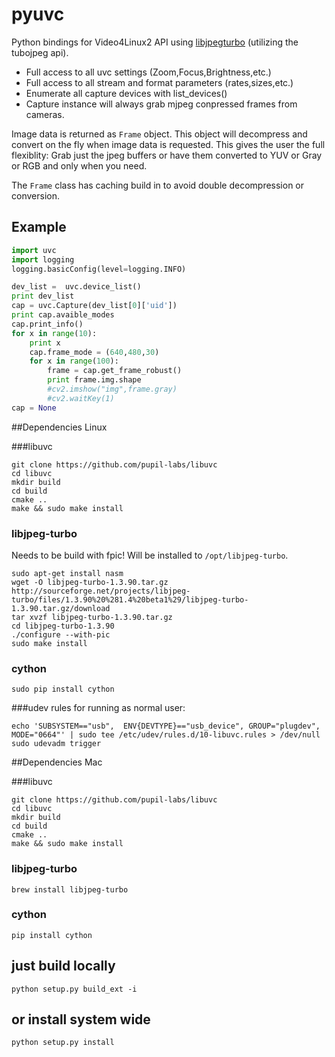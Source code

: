 pyuvc
=======

Python bindings for Video4Linux2 API using [libjpegturbo](http://libjpeg-turbo.virtualgl.org/) (utilizing the tubojpeg api).


* Full access to all uvc settings (Zoom,Focus,Brightness,etc.)
* Full access to all stream and format parameters (rates,sizes,etc.)
* Enumerate all capture devices with list_devices()
* Capture instance will always grab mjpeg conpressed frames from cameras.

Image data is returned as `Frame` object. This object will decompress and convert on the fly when image data is requested.
This gives the user the full flexiblity: Grab just the jpeg buffers or have them converted to YUV or Gray or RGB and only when you need.

The `Frame` class has caching build in to avoid double decompression or conversion.


## Example
```python
import uvc
import logging
logging.basicConfig(level=logging.INFO)

dev_list =  uvc.device_list()
print dev_list
cap = uvc.Capture(dev_list[0]['uid'])
print cap.avaible_modes
cap.print_info()
for x in range(10):
	print x
	cap.frame_mode = (640,480,30)
	for x in range(100):
		frame = cap.get_frame_robust()
		print frame.img.shape
		#cv2.imshow("img",frame.gray)
		#cv2.waitKey(1)
cap = None
```

##Dependencies Linux

###libuvc
```
git clone https://github.com/pupil-labs/libuvc
cd libuvc
mkdir build
cd build
cmake ..
make && sudo make install
```

### libjpeg-turbo
Needs to be build with fpic!
Will be installed to `/opt/libjpeg-turbo`.

```
sudo apt-get install nasm
wget -O libjpeg-turbo-1.3.90.tar.gz http://sourceforge.net/projects/libjpeg-turbo/files/1.3.90%20%281.4%20beta1%29/libjpeg-turbo-1.3.90.tar.gz/download
tar xvzf libjpeg-turbo-1.3.90.tar.gz
cd libjpeg-turbo-1.3.90
./configure --with-pic
sudo make install
```

### cython
```
sudo pip install cython
```

###udev rules for running as normal user:
```
echo 'SUBSYSTEM=="usb",  ENV{DEVTYPE}=="usb_device", GROUP="plugdev", MODE="0664"' | sudo tee /etc/udev/rules.d/10-libuvc.rules > /dev/null 
sudo udevadm trigger
```

##Dependencies Mac

###libuvc
```
git clone https://github.com/pupil-labs/libuvc
cd libuvc
mkdir build
cd build
cmake ..
make && sudo make install
```

### libjpeg-turbo

```
brew install libjpeg-turbo
```

### cython
```
pip install cython
```

## just build locally
```
python setup.py build_ext -i
```

## or install system wide
```
python setup.py install
```
